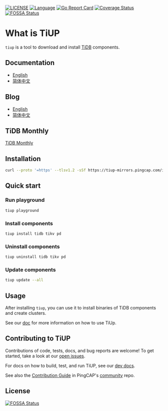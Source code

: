 [![LICENSE](https://img.shields.io/github/license/pingcap/tidb.svg)](https://github.com/pingcap/tiup/blob/master/LICENSE)
[![Language](https://img.shields.io/badge/Language-Go-blue.svg)](https://golang.org/)
[![Go Report Card](https://goreportcard.com/badge/github.com/pingcap/tiup)](https://goreportcard.com/badge/github.com/pingcap/tiup)
[![Coverage Status](https://codecov.io/gh/pingcap/tiup/branch/master/graph/badge.svg)](https://codecov.io/gh/pingcap/tiup/)
[![FOSSA Status](https://app.fossa.com/api/projects/git%2Bgithub.com%2Fpingcap%2Ftiup.svg?type=shield)](https://app.fossa.com/projects/git%2Bgithub.com%2Fpingcap%2Ftiup?ref=badge_shield)

# What is TiUP

`tiup` is a tool to download and install [TiDB](https://docs.pingcap.com/tidb/stable/overview) components.

## Documentation

- [English](https://docs.pingcap.com/tidb/stable/tiup-documentation-guide)
- [简体中文](https://docs.pingcap.com/zh/tidb/stable/tiup-documentation-guide)

## Blog

- [English](https://pingcap.com/blog/)
- [简体中文](https://pingcap.com/blog-cn/)

## TiDB Monthly

[TiDB Monthly](https://pingcap.com/weekly/)

## Installation

```sh
curl --proto '=https' --tlsv1.2 -sSf https://tiup-mirrors.pingcap.com/install.sh | sh
```

## Quick start

### Run playground

```sh
tiup playground
```

### Install components

```sh
tiup install tidb tikv pd
```

### Uninstall components

```sh
tiup uninstall tidb tikv pd
```

### Update components

```sh
tiup update --all
```

## Usage

After installing `tiup`, you can use it to install binaries of TiDB components and create clusters.

See our [doc](doc/user/README.md) for more information on how to use TiUp.

## Contributing to TiUP

Contributions of code, tests, docs, and bug reports are welcome! To get started, take a look at our [open issues](https://github.com/pingcap/tiup/issues).

For docs on how to build, test, and run TiUP, see our [dev docs](doc/dev/README.md).

See also the [Contribution Guide](https://github.com/pingcap/community/blob/master/contributors/README.md) in PingCAP's
[community](https://github.com/pingcap/community) repo.

## License

[![FOSSA Status](https://app.fossa.com/api/projects/git%2Bgithub.com%2Fpingcap%2Ftiup.svg?type=large)](https://app.fossa.com/projects/git%2Bgithub.com%2Fpingcap%2Ftiup?ref=badge_large)
